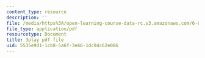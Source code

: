 ```yaml
---
content_type: resource
description: ''
file: /media/https%3A/open-learning-course-data-rc.s3.amazonaws.com/6-849-geometric-folding-algorithms-linkages-origami-polyhedra-fall-2012/5535e9d11cb85a6f3e661dc04c62e086_-Xwla4ZbWe8.pdf
file_type: application/pdf
resourcetype: Document
title: 3play pdf file
uid: 5535e9d1-1cb8-5a6f-3e66-1dc04c62e086
---
```

